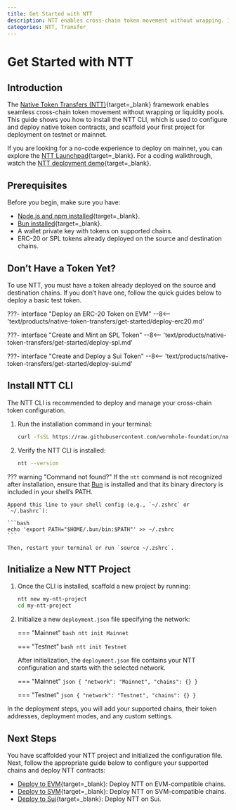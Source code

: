 ```yaml
---
title: Get Started with NTT
description: NTT enables cross-chain token movement without wrapping. Install the CLI, deploy test tokens, and scaffold a project to integrate NTT into your app.
categories: NTT, Transfer
---
```


# Get Started with NTT

## Introduction

The [Native Token Transfers (NTT)](/docs/products/token-transfers/native-token-transfers/overview/){target=\_blank} framework enables seamless cross-chain token movement without wrapping or liquidity pools. This guide shows you how to install the NTT CLI, which is used to configure and deploy native token contracts, and scaffold your first project for deployment on testnet or mainnet.

If you are looking for a no-code experience to deploy on mainnet, you can explore the [NTT Launchpad](https://ntt.wormhole.com){target=\_blank}. For a coding walkthrough, watch the [NTT deployment demo](https://www.youtube.com/watch?v=ltZmeyjUxRk&t=1686s){target=\_blank}.

## Prerequisites

Before you begin, make sure you have:

- [Node.js and npm installed](https://docs.npmjs.com/downloading-and-installing-node-js-and-npm){target=\_blank}.
- [Bun installed](https://bun.sh/){target=\_blank}.
- A wallet private key with tokens on supported chains.
- ERC-20 or SPL tokens already deployed on the source and destination chains.

## Don’t Have a Token Yet?

To use NTT, you must have a token already deployed on the source and destination chains. If you don’t have one, follow the quick guides below to deploy a basic test token.

???- interface "Deploy an ERC-20 Token on EVM"
    --8<-- 'text/products/native-token-transfers/get-started/deploy-erc20.md'

???- interface "Create and Mint an SPL Token"
    --8<-- 'text/products/native-token-transfers/get-started/deploy-spl.md'

???- interface "Create and Deploy a Sui Token"
    --8<-- 'text/products/native-token-transfers/get-started/deploy-sui.md'

## Install NTT CLI

The NTT CLI is recommended to deploy and manage your cross-chain token configuration.

1. Run the installation command in your terminal:

    ```bash
    curl -fsSL https://raw.githubusercontent.com/wormhole-foundation/native-token-transfers/main/cli/install.sh | bash
    ```

2. Verify the NTT CLI is installed:

    ```bash
    ntt --version
    ```

??? warning "Command not found?"
    If the `ntt` command is not recognized after installation, ensure that [Bun](https://bun.sh/) is installed and that its binary directory is included in your shell’s PATH.
    
    Append this line to your shell config (e.g., `~/.zshrc` or `~/.bashrc`):

    ```bash
    echo 'export PATH="$HOME/.bun/bin:$PATH"' >> ~/.zshrc
    ```

    Then, restart your terminal or run `source ~/.zshrc`.

## Initialize a New NTT Project

1. Once the CLI is installed, scaffold a new project by running:

    ```bash
    ntt new my-ntt-project
    cd my-ntt-project
    ```

2. Initialize a new `deployment.json` file specifying the network:

    === "Mainnet"
        ```bash
        ntt init Mainnet
        ```

    === "Testnet"
        ```bash
        ntt init Testnet
        ```

    After initialization, the `deployment.json` file contains your NTT configuration and starts with the selected network.

    === "Mainnet"
        ```json
        {
            "network": "Mainnet",
            "chains": {}
        }
        ```

    === "Testnet"
        ```json
        {
            "network": "Testnet",
            "chains": {}
        }
        ```

In the deployment steps, you will add your supported chains, their token addresses, deployment modes, and any custom settings.

## Next Steps

You have scaffolded your NTT project and initialized the configuration file. Next, follow the appropriate guide below to configure your supported chains and deploy NTT contracts:

- [Deploy to EVM](/docs/products/token-transfers/native-token-transfers/guides/deploy-to-evm/){target=\_blank}: Deploy NTT on EVM-compatible chains.
- [Deploy to SVM](/docs/products/token-transfers/native-token-transfers/guides/deploy-to-solana/){target=\_blank}: Deploy NTT on SVM-compatible chains.
- [Deploy to Sui](/docs/products/token-transfers/native-token-transfers/guides/deploy-to-sui/){target=\_blank}: Deploy NTT on Sui.
